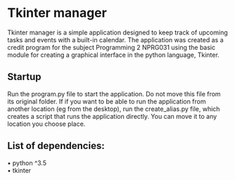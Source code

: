 # Tkinter manager

Tkinter manager is a simple application designed to keep track of upcoming tasks and
events with a built-in calendar. The application was created as a credit program for the subject Programming 2 NPRG031 using the basic module for creating a graphical interface in the python language, Tkinter.

## Startup
Run the program.py file to start the application. Do not move this file from its original folder. If
if you want to be able to run the application from another location (eg from the desktop), run the create_alias.py file,
which creates a script that runs the application directly. You can move it to any location you choose
place.

## List of dependencies:
• python ^3.5 \
• tkinter
